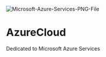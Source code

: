 ![Microsoft-Azure-Services-PNG-File](https://github.com/NamsyJay/AzureCloud/assets/50235388/ad230a4c-32f1-45fc-bca9-f2ab0b235515)

# AzureCloud
Dedicated to Microsoft Azure Services

